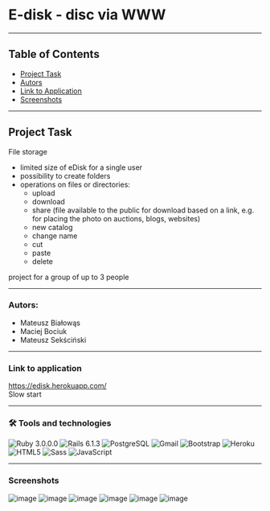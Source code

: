 # E-disk - disc via WWW

---
## Table of Contents
* [Project Task](#Project-Task)
* [Autors](#Autors)
* [Link to Application](https://edisk.herokuapp.com/)   
* [Screenshots](#Screenshots)

---

## Project Task
File storage
* limited size of eDisk for a single user
* possibility to create folders
* operations on files or directories:
    * upload
    * download
    * share (file available to the public for
      download based on a link, e.g. for placing the photo on auctions, blogs, websites)
    * new catalog
    * change name
    * cut
    * paste
    * delete

project for a group of up to 3 people

---
### Autors:
* Mateusz Białowąs
* Maciej Bociuk
* Mateusz Sekściński
---
### Link to application
https://edisk.herokuapp.com/    
Slow start

---
### 🛠 Tools and technologies
<div style: "display: flex;">
   <img alt="Ruby 3.0.0.0" src="https://img.shields.io/badge/Ruby-3.0.0-484f58?style=flat-square&logo=Ruby&logoColor=white&labelColor=CC342D"/>
   <img alt="Rails 6.1.3" src="https://img.shields.io/badge/Rails-6.1.3-484f58?style=flat-square&logo=Ruby-on-Rails&logoColor=white&labelColor=CC0000"/>
   <img alt="PostgreSQL" src="https://img.shields.io/badge/PostgreSQL-4169E1?style=flat-square&logo=PostgreSQL&logoColor=white"/>
   <img alt="Gmail" src="https://img.shields.io/badge/Gmail-EA4335?style=flat-square&logo=Gmail&logoColor=white"/>
   <img alt="Bootstrap" src="https://img.shields.io/badge/Bootstrap-5.0.0-484f58?style=flat-square&logo=Bootstrap&logoColor=white&labelColor=7952B3"/>
   <img alt="Heroku" src="https://img.shields.io/badge/Heroku-430098?style=flat-square&logo=Heroku&logoColor=white"/>
   <img alt="HTML5" src="https://img.shields.io/badge/HTML5-E34F26?style=flat-square&logo=HTML5&logoColor=white"/>
   <img alt="Sass" src="https://img.shields.io/badge/Sass-CC6699?style=flat-square&logo=Sass&logoColor=white"/>
   <img alt="JavaScript" src="https://img.shields.io/badge/JavaScript-F7DF1E?style=flat-square&logo=JavaScript&logoColor=white"/>
</div>

---
### Screenshots
![image](https://user-images.githubusercontent.com/58574619/121564337-a2d92680-ca1b-11eb-94f2-a705922e5687.png)
![image](https://user-images.githubusercontent.com/58574619/121564432-bbe1d780-ca1b-11eb-9d0e-d89ebf448fc5.png)
![image](https://user-images.githubusercontent.com/58574619/121564481-c69c6c80-ca1b-11eb-89da-0a22d300120e.png)
![image](https://user-images.githubusercontent.com/58574619/121564524-d1ef9800-ca1b-11eb-8017-3c94902ae73f.png)
![image](https://user-images.githubusercontent.com/58574619/121786291-3a2aaf00-cbbf-11eb-8a41-6e92019c4b35.png)
![image](https://user-images.githubusercontent.com/58574619/121564588-ea5fb280-ca1b-11eb-809f-82ad950a0c05.png)




